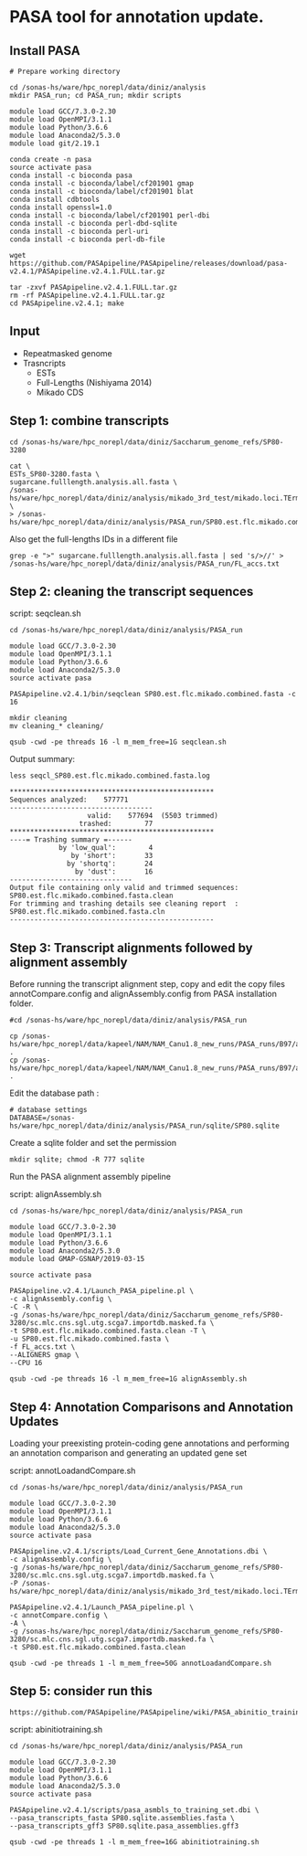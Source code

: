 # PASA tool for annotation update.

## Install PASA

```
# Prepare working directory

cd /sonas-hs/ware/hpc_norepl/data/diniz/analysis
mkdir PASA_run; cd PASA_run; mkdir scripts

module load GCC/7.3.0-2.30
module load OpenMPI/3.1.1
module load Python/3.6.6
module load Anaconda2/5.3.0
module load git/2.19.1

conda create -n pasa
source activate pasa
conda install -c bioconda pasa
conda install -c bioconda/label/cf201901 gmap
conda install -c bioconda/label/cf201901 blat
conda install cdbtools
conda install openssl=1.0
conda install -c bioconda/label/cf201901 perl-dbi
conda install -c bioconda perl-dbd-sqlite
conda install -c bioconda perl-uri
conda install -c bioconda perl-db-file

wget https://github.com/PASApipeline/PASApipeline/releases/download/pasa-v2.4.1/PASApipeline.v2.4.1.FULL.tar.gz

tar -zxvf PASApipeline.v2.4.1.FULL.tar.gz
rm -rf PASApipeline.v2.4.1.FULL.tar.gz
cd PASApipeline.v2.4.1; make
```

## Input
- Repeatmasked genome
- Trasncripts
	- ESTs
	- Full-Lengths (Nishiyama 2014)
	- Mikado CDS

## Step 1: combine transcripts

```
cd /sonas-hs/ware/hpc_norepl/data/diniz/Saccharum_genome_refs/SP80-3280

cat \
ESTs_SP80-3280.fasta \
sugarcane.fulllength.analysis.all.fasta \
/sonas-hs/ware/hpc_norepl/data/diniz/analysis/mikado_3rd_test/mikado.loci.TErmv.cds.fasta \
> /sonas-hs/ware/hpc_norepl/data/diniz/analysis/PASA_run/SP80.est.flc.mikado.combined.fasta
```

Also get the full-lengths IDs in a different file
```
grep -e ">" sugarcane.fulllength.analysis.all.fasta | sed 's/>//' > /sonas-hs/ware/hpc_norepl/data/diniz/analysis/PASA_run/FL_accs.txt
```

## Step 2: cleaning the transcript sequences

script: seqclean.sh
```
cd /sonas-hs/ware/hpc_norepl/data/diniz/analysis/PASA_run
 
module load GCC/7.3.0-2.30
module load OpenMPI/3.1.1
module load Python/3.6.6
module load Anaconda2/5.3.0
source activate pasa

PASApipeline.v2.4.1/bin/seqclean SP80.est.flc.mikado.combined.fasta -c 16

mkdir cleaning
mv cleaning_* cleaning/
```
```
qsub -cwd -pe threads 16 -l m_mem_free=1G seqclean.sh 
```
  
Output summary:

```
less seqcl_SP80.est.flc.mikado.combined.fasta.log

**************************************************
Sequences analyzed:    577771
-----------------------------------
                   valid:    577694  (5503 trimmed)
                 trashed:        77
**************************************************
----= Trashing summary =------
            by 'low_qual':        4
               by 'short':       33
              by 'shortq':       24
                by 'dust':       16
------------------------------
Output file containing only valid and trimmed sequences: SP80.est.flc.mikado.combined.fasta.clean
For trimming and trashing details see cleaning report  : SP80.est.flc.mikado.combined.fasta.cln
--------------------------------------------------
```

## Step 3: Transcript alignments followed by alignment assembly

Before running the transcript alignment step, copy and edit the copy files annotCompare.config and alignAssembly.config from PASA installation folder.

```
#cd /sonas-hs/ware/hpc_norepl/data/diniz/analysis/PASA_run

cp /sonas-hs/ware/hpc_norepl/data/kapeel/NAM/NAM_Canu1.8_new_runs/PASA_runs/B97/alignAssembly.config .
cp /sonas-hs/ware/hpc_norepl/data/kapeel/NAM/NAM_Canu1.8_new_runs/PASA_runs/B97/annotCompare.config .
```

Edit the database path :

```
# database settings
DATABASE=/sonas-hs/ware/hpc_norepl/data/diniz/analysis/PASA_run/sqlite/SP80.sqlite
```

Create a sqlite folder and set the permission

```
mkdir sqlite; chmod -R 777 sqlite
```

Run the PASA alignment assembly pipeline

script: alignAssembly.sh
```
cd /sonas-hs/ware/hpc_norepl/data/diniz/analysis/PASA_run
 
module load GCC/7.3.0-2.30
module load OpenMPI/3.1.1
module load Python/3.6.6
module load Anaconda2/5.3.0
module load GMAP-GSNAP/2019-03-15

source activate pasa

PASApipeline.v2.4.1/Launch_PASA_pipeline.pl \
-c alignAssembly.config \
-C -R \
-g /sonas-hs/ware/hpc_norepl/data/diniz/Saccharum_genome_refs/SP80-3280/sc.mlc.cns.sgl.utg.scga7.importdb.masked.fa \
-t SP80.est.flc.mikado.combined.fasta.clean -T \
-u SP80.est.flc.mikado.combined.fasta \
-f FL_accs.txt \
--ALIGNERS gmap \
--CPU 16
```
```
qsub -cwd -pe threads 16 -l m_mem_free=1G alignAssembly.sh 
```

## Step 4: Annotation Comparisons and Annotation Updates

Loading your preexisting protein-coding gene annotations and performing an annotation comparison and generating an updated gene set

script: annotLoadandCompare.sh
```
cd /sonas-hs/ware/hpc_norepl/data/diniz/analysis/PASA_run 
 
module load GCC/7.3.0-2.30
module load OpenMPI/3.1.1
module load Python/3.6.6
module load Anaconda2/5.3.0
source activate pasa

PASApipeline.v2.4.1/scripts/Load_Current_Gene_Annotations.dbi \
-c alignAssembly.config \
-g /sonas-hs/ware/hpc_norepl/data/diniz/Saccharum_genome_refs/SP80-3280/sc.mlc.cns.sgl.utg.scga7.importdb.masked.fa \
-P /sonas-hs/ware/hpc_norepl/data/diniz/analysis/mikado_3rd_test/mikado.loci.TErmv.gff3

PASApipeline.v2.4.1/Launch_PASA_pipeline.pl \
-c annotCompare.config \
-A \
-g /sonas-hs/ware/hpc_norepl/data/diniz/Saccharum_genome_refs/SP80-3280/sc.mlc.cns.sgl.utg.scga7.importdb.masked.fa \
-t SP80.est.flc.mikado.combined.fasta.clean
```
```
qsub -cwd -pe threads 1 -l m_mem_free=50G annotLoadandCompare.sh 
```

## Step 5: consider run this
```
https://github.com/PASApipeline/PASApipeline/wiki/PASA_abinitio_training_sets
```

script: abinitiotraining.sh
```
cd /sonas-hs/ware/hpc_norepl/data/diniz/analysis/PASA_run 
 
module load GCC/7.3.0-2.30
module load OpenMPI/3.1.1
module load Python/3.6.6
module load Anaconda2/5.3.0
source activate pasa

PASApipeline.v2.4.1/scripts/pasa_asmbls_to_training_set.dbi \
--pasa_transcripts_fasta SP80.sqlite.assemblies.fasta \
--pasa_transcripts_gff3 SP80.sqlite.pasa_assemblies.gff3
```
```
qsub -cwd -pe threads 1 -l m_mem_free=16G abinitiotraining.sh
```
